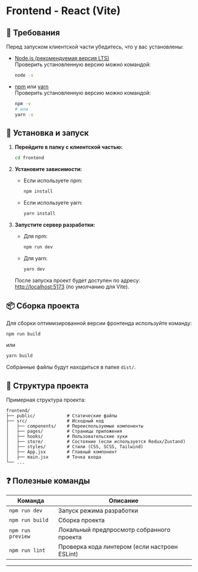 # Frontend - React (Vite)

## 📌 Требования

Перед запуском клиентской части убедитесь, что у вас установлены:

- [Node.js (рекомендуемая версия LTS)](https://nodejs.org/)  
  Проверить установленную версию можно командой:

  ```bash
  node -v
  ```

- [npm](https://www.npmjs.com/) или [yarn](https://yarnpkg.com/)  
  Проверить установленную версию можно командой:

  ```bash
  npm -v
  # или
  yarn -v
  ```

## 🚀 Установка и запуск

1. **Перейдите в папку с клиентской частью:**

   ```bash
   cd frontend
   ```

2. **Установите зависимости:**

   - Если используете npm:
     ```bash
     npm install
     ```
   - Если используете yarn:
     ```bash
     yarn install
     ```

3. **Запустите сервер разработки:**

   - Для npm:
     ```bash
     npm run dev
     ```
   - Для yarn:
     ```bash
     yarn dev
     ```

   После запуска проект будет доступен по адресу:  
   [http://localhost:5173](http://localhost:5173) (по умолчанию для Vite).

## 📦 Сборка проекта

Для сборки оптимизированной версии фронтенда используйте команду:

```bash
npm run build
```

или

```bash
yarn build
```

Собранные файлы будут находиться в папке `dist/`.

## 📂 Структура проекта

Примерная структура проекта:

```
frontend/
├── public/            # Статические файлы
├── src/               # Исходный код
│   ├── components/    # Переиспользуемые компоненты
│   ├── pages/         # Страницы приложения
│   ├── hooks/         # Пользовательские хуки
│   ├── store/         # Состояние (если используется Redux/Zustand)
│   ├── styles/        # Стили (CSS, SCSS, Tailwind)
│   ├── App.jsx        # Главный компонент
│   ├── main.jsx       # Точка входа
└── ...
```

## ❓ Полезные команды

| Команда           | Описание                                      |
| ----------------- | --------------------------------------------- |
| `npm run dev`     | Запуск режима разработки                      |
| `npm run build`   | Сборка проекта                                |
| `npm run preview` | Локальный предпросмотр собранного проекта     |
| `npm run lint`    | Проверка кода линтером (если настроен ESLint) |

---
